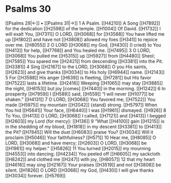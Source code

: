 # Psalms 30
[[Psalms 29|←]] • [[Psalms 31|→]]
1 A Psalm. [[H4210]] A Song [[H7892]] for the dedication [[H2598]] of the temple. [[H1004]] Of David. [[H1732]] I will exalt You, [[H7311]] O LORD, [[H3068]] for [[H3588]] You have lifted me up [[H1802]] and have not [[H3808]] allowed my foes [[H341]] to rejoice over me. [[H8055]] 
2 O LORD [[H3068]] my God, [[H430]] {I cried} to You [[H413]] for help, [[H7768]] and You healed me. [[H7495]] 
3 O LORD, [[H3068]] You pulled me [[H5315]] up [[H5927]] from [[H4480]] Sheol; [[H7585]] You spared me [[H2421]] from descending [[H3381]] into the Pit. [[H3381]] 
4 Sing [[H2167]] to the LORD, [[H3068]] O you His saints, [[H2623]] and give thanks [[H3034]] to His holy [[H6944]] name. [[H2143]] 
5 For [[H3588]] His anger [[H639]] is fleeting, [[H7281]] but His favor [[H7522]] lasts a lifetime. [[H2416]] Weeping [[H1065]] may stay [[H3885]] the night, [[H6153]] but joy [comes] [[H7440]] in the morning. [[H1242]] 
6 In prosperity [[H7959]] I [[H589]] said, [[H559]] “I will never [[H1077]] be shaken.” [[H4131]] 
7 O LORD, [[H3068]] You favored me; [[H7522]] You made [[H5975]] my mountain [[H2042]] {stand} strong. [[H5797]] When You hid [[H5641]] Your face, [[H6440]] I was [[H1961]] dismayed. [[H926]] 
8 To You, [[H413]] O LORD, [[H3068]] I called, [[H7121]] and [[H413]] I begged [[H2603]] my Lord {for mercy}: [[H136]] 
9 “What [[H4100]] gain [[H1215]] is in the shedding of my blood, [[H1818]] in my descent [[H3381]] to [[H413]] the Pit? [[H7845]] Will the dust [[H6083]] praise You? [[H3034]] Will it proclaim [[H5046]] Your faithfulness? [[H571]] 
10 Hear me, [[H8085]] O LORD, [[H3068]] and have mercy; [[H2603]] O LORD, [[H3068]] be [[H1961]] my helper.” [[H5826]] 
11 You turned [[H2015]] my mourning [[H4553]] into dancing; [[H4234]] You peeled off [[H6605]] my sackcloth [[H8242]] and clothed me [[H247]] with joy, [[H8057]] 
12 that my heart [[H4616]] may sing [[H2167]] Your praises [[H3519]] and not [[H3808]] be silent. [[H1826]] O LORD [[H3068]] my God, [[H430]] I will give thanks [[H3034]] forever. [[H5769]] 

